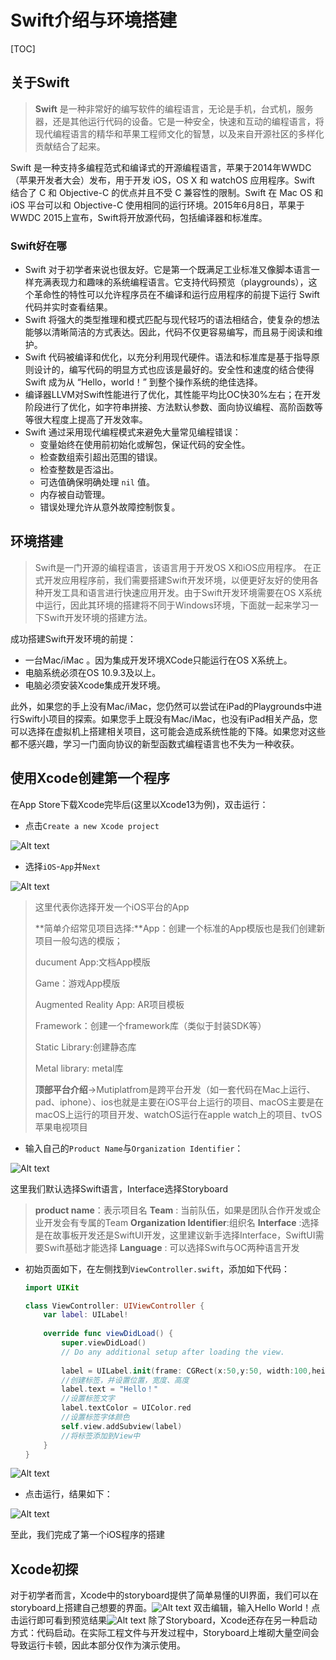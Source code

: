 # Swift介绍与环境搭建
[TOC]

## 关于Swift

> **Swift** 是一种非常好的编写软件的编程语言，无论是手机，台式机，服务器，还是其他运行代码的设备。它是一种安全，快速和互动的编程语言，将现代编程语言的精华和苹果工程师文化的智慧，以及来自开源社区的多样化贡献结合了起来。

Swift 是一种支持多编程范式和编译式的开源编程语言，苹果于2014年WWDC（苹果开发者大会）发布，用于开发 iOS，OS X 和 watchOS 应用程序。Swift 结合了 C 和 Objective-C 的优点并且不受 C 兼容性的限制。Swift 在 Mac OS 和 iOS 平台可以和 Objective-C 使用相同的运行环境。2015年6月8日，苹果于WWDC 2015上宣布，Swift将开放源代码，包括编译器和标准库。
### Swift好在哪
- Swift 对于初学者来说也很友好。它是第一个既满足工业标准又像脚本语言一样充满表现力和趣味的系统编程语言。它支持代码预览（playgrounds），这个革命性的特性可以允许程序员在不编译和运行应用程序的前提下运行 Swift 代码并实时查看结果。
- Swift 将强大的类型推理和模式匹配与现代轻巧的语法相结合，使复杂的想法能够以清晰简洁的方式表达。因此，代码不仅更容易编写，而且易于阅读和维护。
- Swift 代码被编译和优化，以充分利用现代硬件。语法和标准库是基于指导原则设计的，编写代码的明显方式也应该是最好的。安全性和速度的结合使得 Swift 成为从 “Hello，world！” 到整个操作系统的绝佳选择。
- 编译器LLVM对Swift性能进行了优化，其性能平均比OC快30%左右；在开发阶段进行了优化，如字符串拼接、方法默认参数、面向协议编程、高阶函数等等很大程度上提高了开发效率。
- Swift 通过采用现代编程模式来避免大量常见编程错误：
	- 变量始终在使用前初始化或解包，保证代码的安全性。
	- 检查数组索引超出范围的错误。
	- 检查整数是否溢出。
	- 可选值确保明确处理 `nil` 值。
	- 内存被自动管理。
	- 错误处理允许从意外故障控制恢复。

## 环境搭建
>  Swift是一门开源的编程语言，该语言用于开发OS X和iOS应用程序。
>  在正式开发应用程序前，我们需要搭建Swift开发环境，以便更好友好的使用各种开发工具和语言进行快速应用开发。由于Swift开发环境需要在OS X系统中运行，因此其环境的搭建将不同于Windows环境，下面就一起来学习一下Swift开发环境的搭建方法。

成功搭建Swift开发环境的前提：
- 一台Mac/iMac 。因为集成开发环境XCode只能运行在OS X系统上。
- 电脑系统必须在OS 10.9.3及以上。
- 电脑必须安装Xcode集成开发环境。

此外，如果您的手上没有Mac/iMac，您仍然可以尝试在iPad的Playgrounds中进行Swift小项目的探索。如果您手上既没有Mac/iMac，也没有iPad相关产品，您可以选择在虚拟机上搭建相关项目，这可能会造成系统性能的下降。如果您对这些都不感兴趣，学习一门面向协议的新型函数式编程语言也不失为一种收获。

## 使用Xcode创建第一个程序

在App Store下载Xcode完毕后(这里以Xcode13为例)，双击运行：

- 点击`Create a new Xcode project`

![Alt text](./images/1637228746939.png)

- 选择`iOS`-`App`并`Next`

![Alt text](./images/1637228788344.png)
> 这里代表你选择开发一个iOS平台的App
> 
> **简单介绍常见项目选择:**App：创建一个标准的App模版也是我们创建新项目一般勾选的模版；
> 
> ducument App:文档App模版
> 
> Game：游戏App模版
> 
> Augmented Reality App: AR项目模板
> 
> Framework：创建一个framework库（类似于封装SDK等）
> 
> Static Library:创建静态库
> 
> Metal library: metal库
> 
> **顶部平台介绍**->Mutiplatfrom是跨平台开发（如一套代码在Mac上运行、pad、iphone）、ios也就是主要在iOS平台上运行的项目、macOS主要是在macOS上运行的项目开发、watchOS运行在apple watch上的项目、tvOS苹果电视项目

- 输入自己的`Product Name`与`Organization Identifier`：

![Alt text](./images/1637230229308.png)

这里我们默认选择Swift语言，Interface选择Storyboard
> **product name**：表示项目名
> **Team** : 当前队伍，如果是团队合作开发或企业开发会有专属的Team
> **Organization Identifier**:组织名
> **Interface** :选择是在故事板开发还是SwiftUI开发，这里建议新手选择Interface，SwiftUI需要Swift基础才能选择
> **Language** : 可以选择Swift与OC两种语言开发
 
- 初始页面如下，在左侧找到`ViewController.swift`，添加如下代码：

  ```swift
  import UIKit
  
  class ViewController: UIViewController {
      var label: UILabel!
    
      override func viewDidLoad() {
          super.viewDidLoad()
          // Do any additional setup after loading the view.
          
          label = UILabel.init(frame: CGRect(x:50,y:50, width:100,height:30))
          //创建标签，并设置位置，宽度、高度
          label.text = "Hello！"
          //设置标签文字
          label.textColor = UIColor.red
          //设置标签字体颜色
          self.view.addSubview(label)
          //将标签添加到View中
      }
  }
  ```
![Alt text](./images/4.png)

- 点击运行，结果如下：

![Alt text](./images/5.png)

至此，我们完成了第一个iOS程序的搭建

## Xcode初探

对于初学者而言，Xcode中的storyboard提供了简单易懂的UI界面，我们可以在storyboard上搭建自己想要的界面。![Alt text](./images/6.png)
双击编辑，输入Hello World！点击运行即可看到预览结果![Alt text](./images/7.png)
除了Storyboard，Xcode还存在另一种启动方式：代码启动。在实际工程文件与开发过程中，Storyboard上堆砌大量空间会导致运行卡顿，因此本部分仅作为演示使用。
